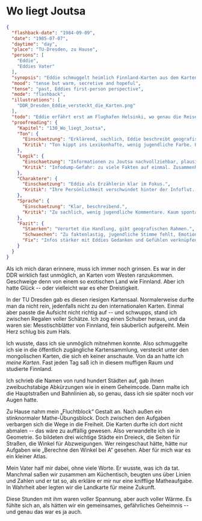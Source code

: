# Wo liegt Joutsa

```json
{
  "flashback-date": "1984-09-09",
  "date": "1985-07-07",
  "daytime": "day",
  "place": "TU-Dresden, zu Hause",
  "persons": [
    "Eddie",
    "Eddies Vater"
  ],
  "synopsis": "Eddie schmuggelt heimlich Finnland-Karten aus dem Kartensaal und verwandelt sie mit ihrem Vater in geheime Geometrie-Aufgaben für ihre Flucht.",
  "mood": "tense but warm, secretive and hopeful",
  "tense": "past, Eddies first-person perspective",
  "mode": "flashback",
  "illustrations": [
    "DDR_Dresden_Eddie_versteckt_die_Karten.png"
  ],
  "todo": "Eddie erfährt erst am Flughafen Helsinki, wo genau die Reise hingeht.",
  "proofreading": {
    "Kapitel": "130_Wo_liegt_Joutsa",
    "Ton": {
      "Einschaetzung": "Erklärend, sachlich, Eddie beschreibt geografische und kulturelle Details.",
      "Kritik": "Ton kippt ins Lexikonhafte, wenig jugendliche Farbe. Eddie klingt zu sehr wie eine Fremdenführerin."
    },
    "Logik": {
      "Einschaetzung": "Informationen zu Joutsa nachvollziehbar, plausibel eingebaut.",
      "Kritik": "Infodump-Gefahr: zu viele Fakten auf einmal. Zusammenhang zu Eddies emotionaler Lage bleibt dünn."
    },
    "Charaktere": {
      "Einschaetzung": "Eddie als Erzählerin klar im Fokus.",
      "Kritik": "Ihre Persönlichkeit verschwindet hinter der Infoflut. Emotionale Reaktion (Langeweile, Neugier, Ironie) fehlt."
    },
    "Sprache": {
      "Einschaetzung": "Klar, beschreibend.",
      "Kritik": "Zu sachlich, wenig jugendliche Kommentare. Kaum spontane Assoziationen oder humorvolle Einwürfe."
    },
    "Fazit": {
      "Staerken": "Verortet die Handlung, gibt geografischen Rahmen.",
      "Schwaechen": "Zu faktenlastig, jugendliche Stimme fehlt, Emotionen blass.",
      "Fix": "Infos stärker mit Eddies Gedanken und Gefühlen verknüpfen, humorvolle Kommentare einbauen, Textfluss lebendiger gestalten."
    }
  }
}
```

Als ich mich daran erinnere, muss ich immer noch grinsen. Es war in der DDR
wirklich fast unmöglich, an Karten vom Westen ranzukommen. Geschweige denn von
einem so exotischen Land wie Finnland. Aber ich hatte Glück -- oder vielleicht
war es eher Dreistigkeit.

In der TU Dresden gab es diesen riesigen Kartensaal. Normalerweise durfte man da
nicht rein, jedenfalls nicht zu den internationalen Karten. Einmal aber passte
die Aufsicht nicht richtig auf -- und schwupps, stand ich zwischen Regalen
voller Schätze. Ich zog einen Schuber heraus, und da waren sie: Messtischblätter
von Finnland, fein säuberlich aufgereiht. Mein Herz schlug bis zum Hals.

Ich wusste, dass ich sie unmöglich mitnehmen konnte. Also schmuggelte ich sie in
die öffentlich zugängliche Kartensammlung, versteckt unter den mongolischen
Karten, die sich eh keiner anschaute. Von da an hatte ich *meine Karten*. Fast
jeden Tag saß ich in diesem muffigen Raum und studierte Finnland.

Ich schrieb die Namen von rund hundert Städten auf, gab ihnen zweibuchstabige
Abkürzungen wie in einem Geheimcode. Dann malte ich die Hauptstraßen und
Bahnlinien ab, so genau, dass ich sie später noch vor Augen hatte.

Zu Hause nahm mein „Fluchtblock“ Gestalt an. Nach außen ein stinknormaler
Mathe-Übungsblock. Doch zwischen den Aufgaben verbargen sich die Wege in die
Freiheit. Die Karten durfte ich dort nicht abmalen -- das wäre zu auffällig
gewesen. Also verwandelte ich sie in Geometrie. So bildeten drei wichtige Städte
ein Dreieck, die Seiten für Straßen, die Winkel für Abzweigungen. Wer
reingeschaut hätte, hätte nur Aufgaben wie „Berechne den Winkel bei A“ gesehen.
Aber für mich war es ein kleiner Atlas.

Mein Vater half mir dabei, ohne viele Worte. Er wusste, was ich da tat. Manchmal
saßen wir zusammen am Küchentisch, beugten uns über Linien und Zahlen und er tat
so, als erkläre er mir nur eine knifflige Matheaufgabe. In Wahrheit aber legten
wir die Landkarte für meine Zukunft.

Diese Stunden mit ihm waren voller Spannung, aber auch voller Wärme. Es fühlte
sich an, als hätten wir ein gemeinsames, gefährliches Geheimnis -- und genau das
war es ja auch.
